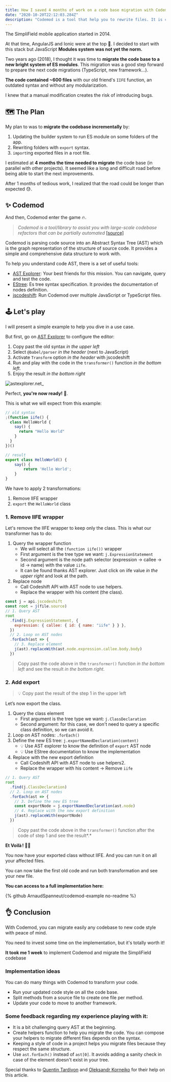 ```yaml
---
title: How I saved 4 months of work on a code base migration with Codemod ✨
date: "2020-10-20T22:12:03.284Z"
description: "Codemod is a tool that help you to rewrite files. It is convienient for migrating a codebase"
---
```


The SimpliField mobile application started in 2014.

At that time, AngularJS and Ionic were at the top 🕺. I decided to start with this stack but JavaScript **Modules system was not yet the norm.**

Two years ago (2018), I thought it was time to **migrate the code base to a new bright system of ES modules**. This migration was a good step forward to prepare the next code migrations (TypeScript, new framework...).

**The code contained ~600 files** with our old friend's `IIFE` function, an outdated syntax and without any modularization.

I knew that a manual modification creates the risk of introducing bugs.

## 🗺 The Plan

My plan to was to **migrate the codebase incrementally** by:

1. Updating the builder system to run ES module on some folders of the app.
2. Rewriting folders with `export` syntax.
3. `import`ing exported files in a root file.

I estimated at **4 months the time needed to migrate** the code base (in parallel with other projects). It seemed like a long and difficult road before being able to start the next improvements.

After 1 months of tedious work, I realized that the road could be longer than expected 😓.

## ✨ Codemod

And then, Codemod enter the game 🔥.

> _Codemod is a tool/library to assist you with large-scale codebase refactors that can be partially automated_ [[source]](https://github.com/facebook/codemod)

Codemod is parsing code source into an Abstract Syntax Tree (AST) which is the graph representation of the structure of source code. It provides a simple and comprehensive data structure to work with.

To help you understand code AST, there is a set of useful tools:

- [AST Explorer](https://astexplorer.net/): Your best friends for this mission. You can navigate, query and test the code.
- [EStree](https://github.com/estree/estree/blob/master/es5.md): Es tree syntax specification. It provides the documentation of nodes definition.
- [jscodeshift](https://github.com/facebook/jscodeshift): Run Codemod over multiple JavaScript or TypeScript files.

## 🕹 Let's play

I will present a simple example to help you dive in a use case.

But first, go on [AST Explorer](https://astexplorer.net/) to configure the editor:

1. Copy past the old syntax _in the upper left_
2. Select `@babel/parser` _in the header_ (next to JavaScript)
3. Activate `Transform` option _in the header_ with jscodeshift
4. Run and play with the code in the `transformer()` function _in the bottom left_.
5. Enjoy the result _in the bottom right_

![astexplorer.net_](https://dev-to-uploads.s3.amazonaws.com/i/64qzaipgcjrxukoeagz1.png)

Perfect, **you're now ready!** 🚀.

This is what we will expect from this example:

```jsx
// old syntax
;(function iife() {
  class HelloWorld {
    say() {
      return "Hello World"
    }
  }
})()
```

```jsx
// result
export class HelloWorld() {
    say() {
        return 'Hello World';
    }
}
```

We have to apply 2 transformations:

1. Remove IIFE wrapper
2. `export` the `HelloWorld` class

### 1. Remove IIFE wrapper

Let's remove the IIFE wrapper to keep only the class. This is what our transformer has to do:

1. Query the wrapper function
   - We will select all the `(function iife())` wrapper
   - First argument is the tree type we want: `j.ExpressionStatement`
   - Second argument is the node path selector (expression → callee → id → name) with the value `iife`.
   - It can be found thanks AST explorer. Just click on iife value _in the upper right_ and look at the path.
2. Replace node
   - Call Codeshift API with AST node to use helpers.
   - Replace the wrapper with his content (the class).

```jsx
const j = api.jscodeshift
const root = j(file.source)
// 1. Query AST
root
  .find(j.ExpressionStatement, {
    expression: { callee: { id: { name: "iife" } } },
  })
  // 2. Loop on AST nodes
  .forEach(ast => {
    // 3. Replace element
    j(ast).replaceWith(ast.node.expression.callee.body.body)
  })
```

> Copy past the code above in the `transformer()` function _in the bottom left_ and see the result _in the bottom right._

### 2. Add export

> 💡 Copy past the result of the step 1 in the upper left

Let’s now export the class.

1. Query the class element
   - First argument is the tree type we want: `j.ClassDeclaration`
   - Second argument: for this case, we don't need to query a specific class definition, so we can avoid it.
2. Loop on AST nodes: `.forEach()`
3. Define the new ES tree: `j.exportNamedDeclaration(content)`
   - 💡 Use AST explorer to know the definition of `export` AST node
   - 💡 Use EStree documentation to know the implementation
4. Replace with the new export definition
   - Call Codeshift API with AST node to use helpers2.
   - Replace the wrapper with his content → Remove `iife`

```jsx
// 1. Query AST
root
  .find(j.ClassDeclaration)
  // 2. Loop on AST nodes
  .forEach(ast => {
    // 3. Define the new ES tree
    const exportNode = j.exportNamedDeclaration(ast.node)
    // 4. Replace with the new export definition
    j(ast).replaceWith(exportNode)
  })
```

> Copy past the code above in the `transformer()` function after the code of step 1 and see the result*.*

**Et Voilà ! 🎉✨**

You now have your exported class without IIFE. And you can run it on all your affected files.

You can now take the first old code and run both transformation and see your new file.

**You can access to a full implementation here:**

{% github ArnaudSpanneut/codemod-example no-readme %}

## 👌 Conclusion

With Codemod, you can migrate easily any codebase to new code style with peace of mind.

You need to invest some time on the implementation, but it's totally worth it!

**It took me 1 week** to implement Codemod and migrate the SimpliField codebase

### Implementation ideas

You can do many things with Codemod to transform your code.

- Run your updated code style on all the code base.
- Split methods from a source file to create one file per method.
- Update your code to move to another framework.

### Some feedback regarding my experience playing with it:

- It is a bit challenging query AST at the beginning.
- Create helpers function to help you migrate the code. You can compose your helpers to migrate different files depends on the syntax.
- Keeping a style of code in a project helps you migrate files because they respect the same structure.
- Use `ast.forEach()` instead of `ast[0]`. It avoids adding a sanity check in case of the element doesn't exist in your tree.

Special thanks to [Quentin Tardivon](https://github.com/quentin-tardivon) and [Oleksandr Korneiko](https://medium.com/@oleksandr.k) for their help on this article.
